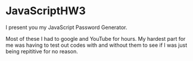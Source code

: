 # JavaScriptHW3

I present you my JavaScript Password Generator. 

Most of these I had to google and YouTube for hours. My hardest part for me was having to test out codes with and without them to see if I was just being repititive for no reason.


